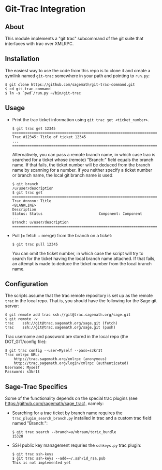 Git-Trac Integration
====================

About
-----

This module implements a "git trac" subcommand of the git suite that
interfaces with trac over XMLRPC.
 

Installation
------------

The easiest way to use the code from this repo is to clone it and
create a symlink named ``git-trac`` somewhere in your path and
pointing to ``run.py``:

    $ git clone https://github.com/sagemath/git-trac-command.git
    $ cd git-trac-command
    $ ln -s `pwd`/run.py ~/bin/git-trac


Usage
-----

* Print the trac ticket information using ``git trac get
  <ticket_number>``. 

      $ git trac get 12345
      ==============================================================================
      Trac #12345: Title of ticket 12345
      ...
      ==============================================================================

  Alternatively, you can pass a remote branch name, in which case trac
  is searched for a ticket whose (remote) "Branch:" field equals the
  branch name.  If that fails, the ticket number will be deduced from
  the branch name by scanning for a number. If you neither specify a
  ticket number or branch name, the local git branch name is used:

      $ git branch
      /u/user/description
      $ git trac get
      ==============================================================================
      Trac #nnnnn: Title
      <BLANKLINE>
      Description
      Status: Status                          Component: Component                
      ...
      Branch: u/user/description
      ==============================================================================
  

* Pull (= fetch + merge) from the branch on a ticket:

      $ git trac pull 12345

  You can omit the ticket number, in which case the script will try to
  search for the ticket having the local branch name attached. If that
  fails, an attempt is made to deduce the ticket number from the local
  branch name.


Configuration
-------------

The scripts assume that the trac remote repository is set up as the
remote ``trac`` in the local repo. That is, you should have the
following for the Sage git server:

    $ git remote add trac ssh://git@trac.sagemath.org/sage.git
    $ git remote -v
    trac	ssh://git@trac.sagemath.org/sage.git (fetch)
    trac	ssh://git@trac.sagemath.org/sage.git (push)

Trac username and password are stored in the local repo (the
DOT_GIT/config file):
  
    $ git trac config --user=Myself --pass=s3kr1t
    Trac xmlrpc URL:
        http://trac.sagemath.org/xmlrpc (anonymous)
        http://trac.sagemath.org/login/xmlrpc (authenticated)
    Username: Myself
    Password: s3kr1t


Sage-Trac Specifics
-------------------

Some of the functionality depends on the special trac plugins (see
https://github.com/sagemath/sage_trac), namely:

* Searching for a trac ticket by branch name requires the
  ``trac_plugin_search_branch.py`` installed in trac and a custom trac
  field named "Branch:":

      $ git trac search --branch=u/vbraun/toric_bundle
      15328

* SSH public key management requries the ``sshkeys.py`` trac 
  plugin:

      $ git trac ssh-keys
      $ git trac ssh-keys --add=~/.ssh/id_rsa.pub
      This is not implemented yet
      
      